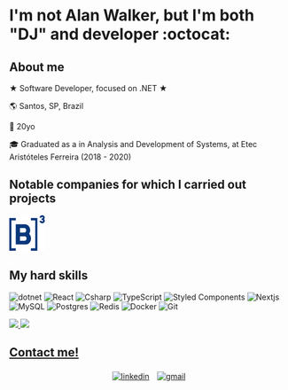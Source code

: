 # I'm not Alan Walker, but I'm both "DJ" and developer :octocat:

## About me

★ Software Developer, focused on .NET ★ 

:earth_americas: Santos, SP, Brazil

:birthday: 20yo

:mortar_board: Graduated as a in Analysis and Development of Systems, at Etec Aristóteles Ferreira (2018 - 2020)

## Notable companies for which I carried out projects

<p>
   <img src=".github/b3.png" width="64" height="64"/>
</p>

## My hard skills 

<p>
<img alt="dotnet" src="https://img.shields.io/badge/-.NET-702D91?style=flat-square&logo=.net&logoColor=white" />
<img alt="React" src="https://img.shields.io/badge/-React-45b8d8?style=flat-square&logo=react&logoColor=white" />
<img alt="Csharp" src="https://img.shields.io/badge/-C%23-7022DC?style=flat-square&logo=c-sharp&logoColor=white" />
<img alt="TypeScript" src="https://img.shields.io/badge/-TypeScript-007ACC?style=flat-square&logo=typescript&logoColor=white" />
 <img alt="Styled Components" src="https://img.shields.io/badge/-Styled_Components-db7092?style=flat-square&logo=styled-components&logoColor=white" />
<img alt="Nextjs" src="https://img.shields.io/badge/-Nextjs-191929?style=flat-square&logo=next.js&logoColor=white" />
<img alt="MySQL" src="https://img.shields.io/badge/-MySQL-1a202c?style=flat-square&logo=MySQL&logoColor=white" />
<img alt="Postgres" src="https://img.shields.io/badge/-Postgres-338791?style=flat-square&logo=postgresql&logoColor=white" />
<img alt="Redis" src="https://img.shields.io/badge/-Redis-e93940?style=flat-square&logo=redis&logoColor=white" />
<img alt="Docker" src="https://img.shields.io/badge/-Docker-46a2f1?style=flat-square&logo=docker&logoColor=white" />
<img alt="Git" src="https://img.shields.io/badge/-Git-1a202c?style=flat-square&logo=Git&logoColor=white" />
</p>

<div>
  <a href="https://github.com/guilhermedjr">
  <img height="180em" src="https://github-readme-stats.vercel.app/api?username=guilhermedjr&show_icons=true&theme=dark&include_all_commits=true&count_private=true"/>
   <img src="https://github-readme-streak-stats.herokuapp.com/?user=guilhermedjr&theme=dark&hide_border=true&line_height=27&width=27"/>
</div>

## Contact me!

<p align="center">
	<a target="_blank" href="https://www.linkedin.com/in/guilhermedjrdjrjan/"><img alt="linkedin" width="10%" style="padding:5px" src="https://img.icons8.com/clouds/100/000000/linkedin.png"/></a>
  <a target="_blank" href="mailto:guilhermedjrdjrjan@gmail.com?subject=[GitHub]"><img alt="gmail" width="10%" style="padding:5px" src="https://img.icons8.com/clouds/100/000000/gmail.png"/></a>
</p>

